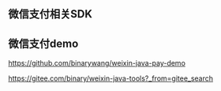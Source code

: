 ## 微信支付相关SDK



## 微信支付demo
https://github.com/binarywang/weixin-java-pay-demo

https://gitee.com/binary/weixin-java-tools?_from=gitee_search